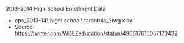 2013-2014 High School Enrollment Data
* cps_2013-14\ high\ school\ tarantula_2lwg.xlsx
* Source: https://twitter.com/WBEZeducation/status/490617615057170432
